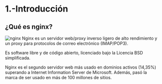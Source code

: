# 1.-Introducción
## ¿Qué es nginx?
![nginx](https://kinsta.com/es/wp-content/uploads/sites/8/2018/03/qu%C3%A9-es-nginx-1.png)
Nginx es un servidor web/proxy inverso ligero de alto rendimiento y un proxy para protocolos de correo electrónico (IMAP/POP3).

Es software libre y de código abierto, licenciado bajo la Licencia BSD simplificada.

Nginx es el segundo servidor web más usado en dominios activos (14,35%) superando a Internet Information Server de Microsoft. Además, pasó la marca de ser usado en más de 100 millones de sitios.
